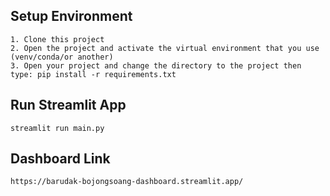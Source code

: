 ## Setup Environment
```
1. Clone this project
2. Open the project and activate the virtual environment that you use (venv/conda/or another)
3. Open your project and change the directory to the project then type: pip install -r requirements.txt
```

## Run Streamlit App
```
streamlit run main.py
```

## Dashboard Link
```
https://barudak-bojongsoang-dashboard.streamlit.app/
```

